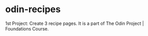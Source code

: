 # odin-recipes
1st Project: Create 3 recipe pages. It is a part of The Odin Project | Foundations Course.
